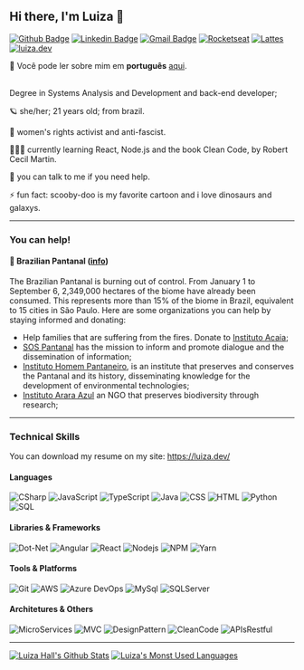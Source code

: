 ## Hi there, I'm Luiza 👋
[![Github Badge](https://img.shields.io/badge/-Github-000?logo=Github&logoColor=white&link=https://github.com/luizous)](https://github.com/luizous)
[![Linkedin Badge](https://img.shields.io/badge/-LinkedIn-blue?logo=Linkedin&logoColor=white&link=https://www.linkedin.com/in/luizous/?locale=en_US)](https://www.linkedin.com/in/luizarvm/?locale=en_US)
[![Gmail Badge](https://img.shields.io/badge/-Gmail-c14438?logo=Gmail&logoColor=white&link=mailto:luizaruivoms@gmail.com)](mailto:luizaruivoms@gmail.com)
[![Rocketseat](https://img.shields.io/badge/🚀-Rocketseat-662D91)](https://app.rocketseat.com.br/me/luizarvm)
[![Lattes](https://img.shields.io/badge/%20-Lattes-lightgrey)](http://lattes.cnpq.br/1667735616723826)
[![luiza.dev](https://img.shields.io/badge/💙-luiza.dev-blue)](https://luiza.dev/)

🔡 Você pode ler sobre mim em <b>português</b> [aqui](https://github.com/luizous/luizous/blob/master/README.pt-br.md).
<br/><br/>

Degree in Systems Analysis and Development and back-end developer;

🪐 she/her; 21 years old; from brazil.

🦾 women's rights activist and anti-fascist.

👩🏻‍💻 currently learning React, Node.js and the book Clean Code, by Robert Cecil Martin.

💬 you can talk to me if you need help.

⚡ fun fact: scooby-doo is my favorite cartoon and i love dinosaurs and galaxys.

---

### You can help!
#### 🐆 Brazilian Pantanal ([info](https://www.instagram.com/p/CFLD6bRgrmG/))
The Brazilian Pantanal is burning out of control. From January 1 to September 6, 2,349,000 hectares of the biome have already been consumed. This represents more than 15% of the biome in Brazil, equivalent to 15 cities in São Paulo. Here are some organizations you can help by staying informed and donating:
- Help families that are suffering from the fires. Donate to [Instituto Acaia](https://www.instagram.com/p/CFIUoboAkaG/);
- [SOS Pantanal](https://linktr.ee/SOSPantanal) has the mission to inform and promote dialogue and the dissemination of information;
- [Instituto Homem Pantaneiro](http://www.institutohomempantaneiro.org.br/participe), is an institute that preserves and conserves the Pantanal and its history, disseminating knowledge for the development of environmental technologies;
- [Instituto Arara Azul](https://linktr.ee/institutoararaazuloficial) an NGO that preserves biodiversity through research;

---

### Technical Skills
You can download my resume on my site: https://luiza.dev/

#### Languages
![CSharp](https://img.shields.io/badge/C%20Sharp-239120.svg?logo=c-sharp&logoColor=white)
![JavaScript](https://img.shields.io/badge/JavaScript-black.svg?logo=javascript)
![TypeScript](https://img.shields.io/badge/TypeScript-007ACC.svg?logo=typescript)
![Java](https://img.shields.io/badge/Java-007396.svg?logo=java)
![CSS](https://img.shields.io/badge/CSS-1572B6.svg?logo=css3&logoColor=white)
![HTML](https://img.shields.io/badge/HTML-E34F26.svg?logo=html5&logoColor=white)
![Python](https://img.shields.io/badge/Python-3776AB.svg?logo=python&logoColor=white)
![SQL](https://img.shields.io/badge/SQL-gray.svg)

#### Libraries & Frameworks
![Dot-Net](https://img.shields.io/badge/.NET-5C2D91.svg?logo=.net)
![Angular](https://img.shields.io/badge/Angular-DD0031.svg?logo=angular)
![React](https://img.shields.io/badge/React-61DAFB.svg?logo=react&logoColor=white)
![Nodejs](https://img.shields.io/badge/NodeJs-339933.svg?logo=node.js&logoColor=white)
![NPM](https://img.shields.io/badge/NPM-CB3837.svg?logo=npm)
![Yarn](https://img.shields.io/badge/Yarn-2C8EBB.svg?logo=yarn&logoColor=white)

#### Tools & Platforms
![Git](https://img.shields.io/badge/Git-F05032.svg?logo=git&logoColor=white)
![AWS](https://img.shields.io/badge/AWS-232F3E.svg?logo=amazon-aws)
![Azure DevOps](https://img.shields.io/badge/Azure%20DevOps-0078D7.svg?logo=azuredevops)
![MySql](https://img.shields.io/badge/MySQL-4479A1.svg?logo=mysql&logoColor=white)
![SQLServer](https://img.shields.io/badge/Microsoft%20SQL%20Server-CC2927.svg?logo=microsoft-sql-server)

#### Architetures & Others
![MicroServices](https://img.shields.io/badge/MicroServices-gray.svg)
![MVC](https://img.shields.io/badge/MVC-gray.svg)
![DesignPattern](https://img.shields.io/badge/Design%20Pattern-gray.svg)
![CleanCode](https://img.shields.io/badge/Clean%20Code-gray.svg)
![APIsRestful](https://img.shields.io/badge/APIs%20Restful-gray.svg)

---

[![Luiza Hall's Github Stats](https://github-readme-stats.vercel.app/api?username=luizous)](https://github.com/anuraghazra/github-readme-stats)
[![Luiza's Monst Used Languages](https://github-readme-stats.vercel.app/api/top-langs/?username=luizous&count_private=true&layout=compact)](https://github.com/luizous?tab=repositories)
